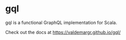 # gql

gql is a functional GraphQL implementation for Scala.

Check out the docs at https://valdemargr.github.io/gql/
